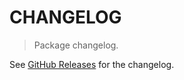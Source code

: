 # CHANGELOG

> Package changelog.

See [GitHub Releases](https://github.com/stdlib-js/assert-is-current-year/releases) for the changelog.